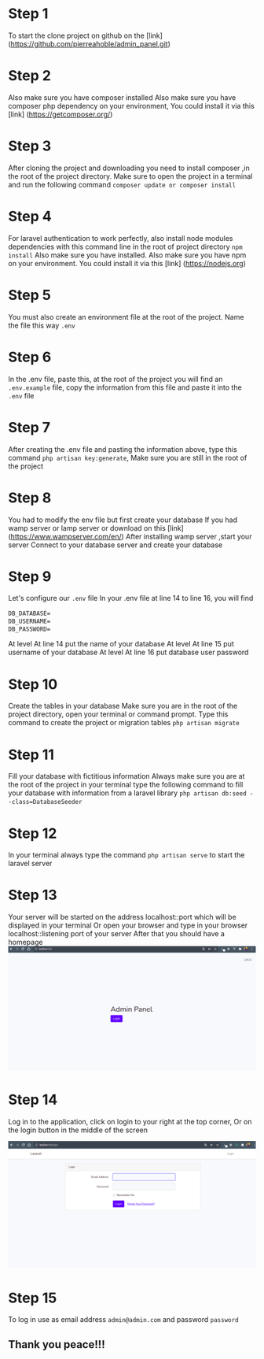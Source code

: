 # Step 1
To start the clone project on github on the [link] (https://github.com/pierreahoble/admin_panel.git)


# Step 2
Also make sure you have composer installed Also make sure you have composer php dependency on your environment, You could install it via this [link] (https://getcomposer.org/)


# Step 3
After cloning the project and downloading you need to install composer ,in the root of the project directory. Make sure to open the project in a terminal and run the following command
`composer update or composer install`

# Step 4
For laravel authentication to work perfectly, also install node modules dependencies with this command line in the root of project directory `npm install` Also make sure you have installed. Also make sure you have npm on your environment.
You could install it via this [link] (https://nodejs.org)

# Step 5
You must also create an environment file at the root of the project. Name the file this way
`.env`

# Step 6
In the .env file, paste this,
at the root of the project you will find an `.env.example` file,
copy the information from this file and paste it into the `.env` file


# Step 7
After creating the .env file and pasting the information above, type this command
`php artisan key:generate`, Make sure you are still in the root of the project

# Step 8 
You had to modify the env file but first create your database
If you had wamp server or lamp server or download on this [link] (https://www.wampserver.com/en/)
After installing wamp server ,start your server
Connect to your database server and create your database

# Step 9
Let's configure our `.env` file
In your .env file at line 14 to line 16, you will find

```
DB_DATABASE=
DB_USERNAME=
DB_PASSWORD=
```
At level At line 14 put the name of your database
At level At line 15 put username of your database
At level At line 16 put database user password


# Step 10 
Create the tables in your database
Make sure you are in the root of the project directory, open your terminal or command prompt. Type this command to create the project or migration tables
`php artisan migrate`

# Step 11
Fill your database with fictitious information
Always make sure you are at the root of the project in your terminal type the following command to fill your database with information from a laravel library
`php artisan db:seed --class=DatabaseSeeder`

# Step 12 
In your terminal always type the command `php artisan serve` to start the laravel server

# Step 13
Your server will be started on the address localhost::port which will be displayed in your terminal
Or open your browser and type in your browser localhost::listening port of your server
After that you should have a homepage
![Home page](home_panel.png "Home page")

# Step 14
Log in to the application, click on login to your right at the top corner, Or on the login button in the middle of the screen

![Login page](login.png "Login page")

# Step 15
To log in use as email address `admin@admin.com` and password `password`

## Thank you peace!!!
